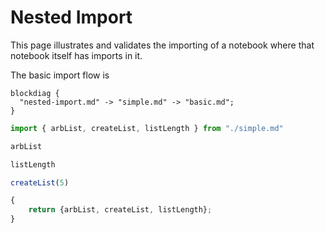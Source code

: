 # Nested Import

This page illustrates and validates the importing of a notebook where that notebook itself has imports in it.

The basic import flow is

``` kroki x blockdiag
blockdiag {
  "nested-import.md" -> "simple.md" -> "basic.md";
} 
```

``` js x
import { arbList, createList, listLength } from "./simple.md"
```

``` js x | pin
arbList
```

``` js x | pin
listLength
```

``` js x | pin
createList(5)
```

``` js x | pin
{
    return {arbList, createList, listLength};
}
```